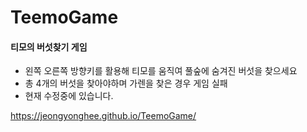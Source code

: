 # TeemoGame


#### 티모의 버섯찾기 게임 

* 왼쪽 오른쪽 방향키를 활용해 티모를 움직여 풀숲에 숨겨진 버섯을 찾으세요 
* 총 4개의 버섯을 찾아야하며 가렌을 찾은 경우 게임 실패 
* 현재 수정중에 있습니다.


https://jeongyonghee.github.io/TeemoGame/
